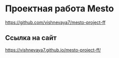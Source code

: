 # Проектная работа Mesto
https://github.com/vishnevaya7/mesto-project-ff

## Ссылка на сайт
https://vishnevaya7.github.io/mesto-project-ff/

